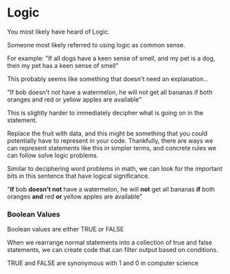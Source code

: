 # Logic

You most likely have heard of Logic.

Someone most likely referred to using logic as common sense.

For example: "If all dogs have a keen sense of smell, and my pet is a dog, then
my pet has a keen sense of smell"

This probably seems like something that doesn't need an explanation...

"If bob doesn't not have a watermelon, he will not get all bananas if both
oranges and red or yellow apples are available"

This is slightly harder to immediately decipher what is going on in the
statement.

Replace the fruit with data, and this might be something that you could
potentially have to represent in your code. Thankfully, there are ways we can
represent statements like this in simpler terms, and concrete rules we can
follow solve logic problems.

Similar to deciphering word problems in math, we can look for the important bits
in this sentence that have logical significance.

"**If** bob **doesn't not** have a watermelon, he will **not** get all bananas
**if** both oranges **and** red **or** yellow apples are available"

### Boolean Values

Boolean values are either TRUE or FALSE

When we rearrange normal statements into a collection of true and false
statements, we can create code that can filter output based on conditions.

TRUE and FALSE are synonymous with 1 and 0 in computer science

